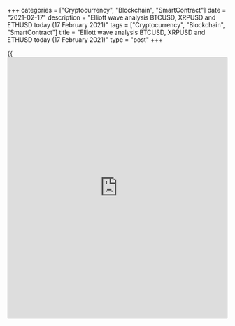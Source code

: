 +++
categories = ["Cryptocurrency", "Blockchain", "SmartContract"]
date = "2021-02-17"
description = "Elliott wave analysis BTCUSD, XRPUSD and ETHUSD today (17 February 2021)"
tags = ["Cryptocurrency", "Blockchain", "SmartContract"]
title = "Elliott wave analysis BTCUSD, XRPUSD and ETHUSD today (17 February 2021)"
type = "post"
+++

{{<iframe id="large-banner" src="https://www.bounty.group/#slide=16.0" width="100%" height="600" scrolling="no" style="border: 0px solid rgb(216, 221, 230); border-radius: 3px;">}}

2021-02-17

2021-02-17

Short-term forecast for BTCUSD, XRPUSD and ETHUSD 17.02.2021Roman Onegin

I welcome my readers!

I have prepared a short-term cryptocurrency forecast based on Elliott
wave analysis of Bitcoin, Ripple, and Ethereum. I offer entry signals to
trade each cryptocurrency.

The Bitcoin and the Ethereum prices should decline in the corrective
waves over the next few days. The Ripple has started to form the final
leg of the bullish triple zigzag.

The article covers the following subjects:

## Elliott wave Bitcoin analysis

As it is clear from the most recent chart section, the BTCUSD market is
forming an upward impulse that is composed of the sub-waves
[1]-[2]-[3]-[4]-[5]. The impulse wave [1] and the corrective wave [2]
have completed, and [3] has finished as a simple five-wave impulse.
Therefore, the price should be declining in the bearish correction [4]
over the next few days. There is forming the initial part of correction
[4], sub-wave (a). The market should go down below the previous low at
45800.00.

### Trading plan for [BTCUSD][1] today:

Sell 49581.50, TP 45800.00

* * *

## Elliott wave Ripple analysis

There is forming a simple down zigzag, which has started after the large
linking wave (X) finished. There is currently developing the final leg
of the upward corrective wave [B] as a triple zigzag
(w)-(x)-(y)-(xx)-(z). The linking wave (xx) has recently finished.
Therefore, the price should be rising in the final wave (z). The price
could go up to a level above the end of wave x, that is, above level
0.583.

### Trading plan for **[XRPUSD][2]** today:

Buy 0.509, TP 0.583

* * *

## Elliott wave Ethereum analysis

The ETHUSD market is rising in the impulse wave 5, which could conclude
a large trend. Within impulse 5, there is forming the corrective sub-
wave [iv] as a double zigzag (w)-(x)-(y). This double zigzag should soon
complete. The price should not go lower than the previous low; so, the
market should reach level 1652.00. After reaching the indicated level,
the price can turn up and start rising.

### Trading plan for  **[ETHUSD][3] **today:

Sell 1746.85, TP 1652.00

* * *

P.S. Did you like my article? Share it in social networks: it will be
the best “thank you" :)

Ask me questions and comment below. I’ll be glad to answer your
questions and give necessary explanations.

 **Useful links:**

  * I recommend trying to trade with a reliable broker [here][4]. The system allows you to trade by yourself or copy successful traders from all across the globe.
  * Use my promo-code BLOG for getting deposit bonus 50% on LiteForex platform. Just enter this code in the appropriate field while [depositing][5] your trading account.
  * Telegram chat for traders: <t.me/liteforexengchat>. We are sharing the signals and trading experience
  * Telegram channel with high-quality analytics, Forex reviews, training articles, and other useful things for traders <t.me/liteforex>



## Price chart of BTCUSD in real time mode

The content of this article reflects the author’s opinion and does not
necessarily reflect the official position of LiteForex. The material
published on this page is provided for informational purposes only and
should not be considered as the provision of investment advice for the
purposes of Directive 2004/39/EC.

Rate this article:

{{value}}

( {{count}} {{title}} )

   1. my.liteforex.com/trading/chart?symbol=BTCUSD
   2. my.liteforex.com/trading/chart?symbol=XRPUSD
   3. my.liteforex.com/trading/chart?symbol=ETHUSD
   4. my.liteforex.com/?category=analysts-opinions&slug=short-term-forecast-for-[BTC](https://www.playgroundfx.com/blog/who-is-the-creator-of-bitcoin/)usd-xrpusd-and-ethusd-17022021&openPopup=%2Fregistration%2Fpopup&utm_source=blog&utm_medium=article&utm_campaign=bonus
   5. my.liteforex.com/deposit/?category=analysts-opinions&slug=short-term-forecast-for-[BTC](https://www.playgroundfx.com/blog/who-is-the-creator-of-bitcoin/)usd-xrpusd-and-ethusd-17022021&promo_code=BLOG&utm_source=blog&utm_medium=article&utm_campaign=bonus